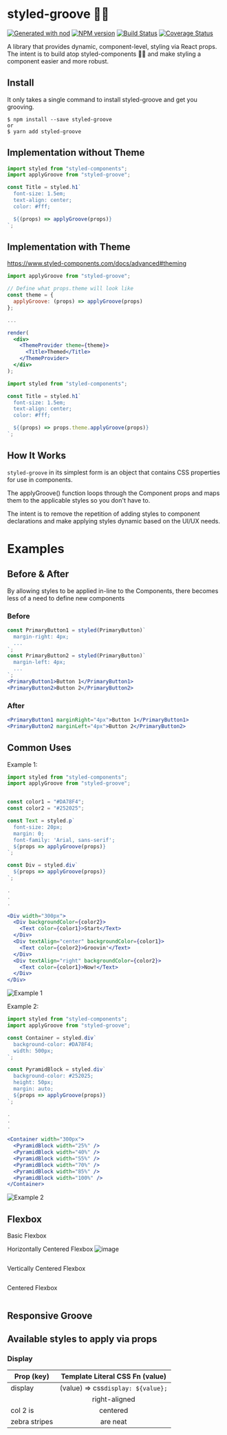 # styled-groove 💃🕺

[![Generated with nod](https://img.shields.io/badge/generator-nod-2196F3.svg?style=flat-square)](https://github.com/coldbrewcoders)
[![NPM version](https://img.shields.io/npm/v/styled-groovy.svg?style=flat-square)](https://npmjs.org/package/styled-groovy)
[![Build Status](https://img.shields.io/travis/diegohaz/styled-theme/master.svg?style=flat-square)](https://travis-ci.org/diegohaz/styled-theme) [![Coverage Status](https://img.shields.io/codecov/c/github/diegohaz/styled-theme/master.svg?style=flat-square)](https://codecov.io/gh/diegohaz/styled-theme/branch/master)

A library that provides dynamic, component-level, styling via React props. The intent is to build atop styled-components 💅🏻 and make styling a component easier and more robust.

## Install
It only takes a single command to install styled-groove and get you grooving.

    $ npm install --save styled-groove
    or
    $ yarn add styled-groove

## Implementation without Theme

```js
import styled from "styled-components";
import applyGroove from "styled-groove";

const Title = styled.h1`
  font-size: 1.5em;
  text-align: center;
  color: #fff;

  ${(props) => applyGroove(props)}
`;
```

## Implementation with Theme
https://www.styled-components.com/docs/advanced#theming
```jsx
import applyGroove from "styled-groove";

// Define what props.theme will look like
const theme = {
  applyGroove: (props) => applyGroove(props)
};

...

render(
  <div>
    <ThemeProvider theme={theme}>
      <Title>Themed</Title>
    </ThemeProvider>
  </div>
);
```

```js
import styled from "styled-components";

const Title = styled.h1`
  font-size: 1.5em;
  text-align: center;
  color: #fff;

  ${(props) => props.theme.applyGroove(props)}
`;
```

## How It Works
`styled-groove` in its simplest form is an object that contains CSS properties for use in components.

The applyGroove() function loops through the Component props and maps them to the applicable styles so you don't have to.

The intent is to remove the repetition of adding styles to component declarations and make applying styles dynamic based on the UI/UX needs.

# Examples 
## Before & After
By allowing styles to be applied in-line to the Components, there becomes less of a need to define new components 
### Before
```jsx
const PrimaryButton1 = styled(PrimaryButton)`
  margin-right: 4px;
  ...
`;
const PrimaryButton2 = styled(PrimaryButton)`
  margin-left: 4px;
  ...
`;
<PrimaryButton1>Button 1</PrimaryButton1>
<PrimaryButton2>Button 2</PrimaryButton2>
```
### After
```jsx
<PrimaryButton1 marginRight="4px">Button 1</PrimaryButton1>
<PrimaryButton2 marginLeft="4px">Button 2</PrimaryButton2>
```



## Common Uses

Example 1:

```jsx
import styled from "styled-components";
import applyGroove from "styled-groove";


const color1 = "#DA78F4";
const color2 = "#252025";

const Text = styled.p`
  font-size: 20px;
  margin: 0;
  font-family: 'Arial, sans-serif';
  ${props => applyGroove(props)}
`;

const Div = styled.div`
  ${props => applyGroove(props)}
`;

.
.
.

<Div width="300px">
  <Div backgroundColor={color2}>
    <Text color={color1}>Start</Text>
  </Div>
  <Div textAlign="center" backgroundColor={color1}>
    <Text color={color2}>Groovin'</Text>
  </Div>
  <Div textAlign="right" backgroundColor={color2}>
    <Text color={color1}>Now!</Text>
  </Div>
</Div>
```

![Example 1](./assets/common-example-1.png)



Example 2: 

```jsx
import styled from "styled-components";
import applyGroove from "styled-groove";

const Container = styled.div`
  background-color: #DA78F4;
  width: 500px;
`;

const PyramidBlock = styled.div`
  background-color: #252025;
  height: 50px;
  margin: auto;
  ${props => applyGroove(props)}
`;

.
.
.

<Container width="300px">
  <PyramidBlock width="25%" />
  <PyramidBlock width="40%" />
  <PyramidBlock width="55%" />
  <PyramidBlock width="70%" />
  <PyramidBlock width="85%" />
  <PyramidBlock width="100%" />
</Container>
```
![Example 2](./assets/common-example-2.png)


## Flexbox
Basic Flexbox

Horizontally Centered Flexbox
![image](https://cloud.githubusercontent.com/assets/3068563/21835499/a49b94bc-d7a4-11e6-9cf3-ab41519cd962.png)
```jsx
```

Vertically Centered Flexbox
```jsx
```

Centered Flexbox
```jsx
```

## Responsive Groove




## Available styles to apply via props
### Display

| Prop (key)    | Template Literal CSS Fn (value)     |
| --------------|:------------------------------------:
| display       | (value) => css`display: ${value};`  |
|               | right-aligned                       |
| col 2 is      | centered                            |
| zebra stripes | are neat                            |
